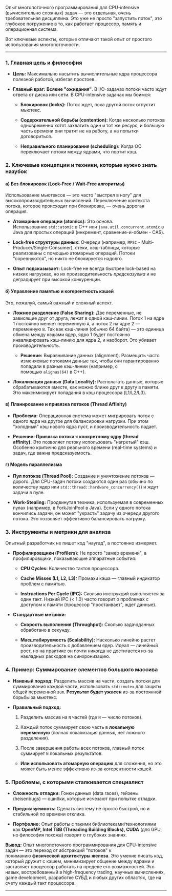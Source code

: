 Опыт многопоточного программирования для CPU-intensive (вычислительно сложных) задач — это отдельная, очень требовательная дисциплина. Это уже не просто "запустить поток", это глубокое погружение в то, как работает процессор, память и операционная система.

Вот ключевые аспекты, которые отличают такой опыт от простого использования многопоточности.

---
### 1. Главная цель и философия

- **Цель:** Максимально насытить вычислительные ядра процессора полезной работой, избегая простоев.

- **Главный враг:** **Всякие "ожидания"**. В I/O-задачах потоки часто ждут ответа от диска или сети. В CPU-intensive задачах мы боимся:
    
    - **Блокировок (locks):** Поток ждет, пока другой поток отпустит мьютекс.
        
    - **Содержательной борьбы (contention):** Когда несколько потоков одновременно хотят захватить один и тот же ресурс, и большую часть времени они тратят не на работу, а на попытки договориться.
        
    - **Неправильного планирования (scheduling):** Когда ОС переключает потоки между ядрами, что портит кэш.

### 2. Ключевые концепции и техники, которые нужно знать назубок

#### а) Без блокировок (Lock-Free / Wait-Free алгоритмы)
	
Использование мьютексов — это часто "выстрел в ногу" для высокопроизводительных вычислений. Переключение контекста потока, которое происходит при блокировке, — очень дорогая операция.
	
- **Атомарные операции (atomics):** Это основа. Использование `std::atomic` в C++ или `java.util.concurrent.atomic` в Java для простых операций (инкремент, сравнение-и-обмен - CAS).
    
- **Lock-free структуры данных:** Очереди (например, `MPSC` - Multi-Producer/Single-Consumer), стеки, хэш-таблицы, которые реализованы с помощью атомарных операций. Потоки "соревнуются", но никто не блокируется надолго.
    
- **Опыт подсказывает:** Lock-free не всегда быстрее lock-based на низких нагрузках, но их производительность _предсказуема_ и не деградирует при высокой конкуренции.

#### б) Управление памятью и когерентность кэшей
	
Это, пожалуй, самый важный и сложный аспект.
	
- **Ложное разделение (False Sharing):** Две переменные, не зависящие друг от друга, лежат в одной кэш-линии. Поток 1 на ядре 1 постоянно меняет переменную `A`, а поток 2 на ядре 2 — переменную `B`. Так как кэш-линия (обычно 64 байта) — это единица обмена между кэшами ядер, ядро 1 будет постоянно инвалидировать кэш-линию для ядра 2, и наоборот. Это убивает производительность.
    
    - **Решение:** Выравнивание данных (alignment). Размещать часто изменяемые потоками данные так, чтобы они гарантированно попадали в разные кэш-линии (например, с помощью `alignas(64)` в C++).
        
- **Локализация данных (Data Locality):** Располагать данные, которые обрабатываются вместе, как можно ближе друг к другу в памяти. Это максимизирует попадания в кэш процессора (L1/L2/L3).

#### в) Планирование и привязка потоков (Thread Affinity)
	
- **Проблема:** Операционная система может мигрировать поток с одного ядра на другое для балансировки нагрузки. При этом "холодный" кэш нового ядра пуст, и производительность падает.
    
- **Решение:** **Привязка потока к конкретному ядру (thread affinity).** Это позволяет потоку использовать "нагретый" кэш. Особенно критично для реального времени (real-time systems) и задач, где важна предсказуемость.

#### г) Модель параллелизма
	
- **Пул потоков (Thread Pool):** Создание и уничтожение потоков — дорого. Для CPU-задач потоки создаются один раз (обычно по количеству ядер или `std::thread::hardware_concurrency()`) и ждут задачи в пуле.
    
- **Work-Stealing:** Продвинутая техника, используемая в современных пулах (например, в ForkJoinPool в Java). Если у одного потока кончились задачи, он может "украсть" задачу из очереди другого потока. Это позволяет эффективно балансировать нагрузку.

### 3. Инструменты и метрики для анализа
	
Опытный разработчик не пишет код "наугад", а постоянно измеряет.
	
- **Профилировщики (Profilers):** Не просто "замер времени", а профилировщики, показывающие аппаратные события:
    
    - **CPU Cycles:** Количество тактов процессора.
        
    - **Cache Misses (L1, L2, L3):** Промахи кэша — главный индикатор проблем с памятью.
        
    - **Instructions Per Cycle (IPC):** Сколько инструкций выполняется за один такт. Низкий IPC (< 1.0) часто говорит о проблемах с доступом к памяти (процессор "простаивает", ждет данные).
    
- **Стандартные метрики:**
    
    - **Скорость выполнения (Throughput):** Сколько задач/данных обработано в секунду.
        
    - **Масштабируемость (Scalability):** Насколько линейно растет производительность с добавлением ядер. Идеал — линейный рост, но на практике он почти никогда не достигается из-за накладных расходов на синхронизацию.

### 4. Пример: Суммирование элементов большого массива
	
- **Наивный подход:** Разделить массив на части, создать потоки для суммирования каждой части, использовать `std::mutex` для защиты общей переменной `sum`. **Результат будет ужасен** из-за постоянной борьбы за мьютекс.
    
- **Правильный подход:**
    
    1. Разделить массив на `N` частей (где `N` — число потоков).
        
    2. Каждый поток суммирует свою часть в **локальную переменную** (полная локализация данных, нет ложного разделения).
        
    3. После завершения работы всех потоков, главный поток суммирует `N` локальных результатов.
        
    
    - **Или использовать атомарную операцию** для сложения, но это может быть менее эффективно из-за когерентности кэшей.

### 5. Проблемы, с которыми сталкивается специалист
	
- **Сложность отладки:** Гонки данных (data races), гейзены (heisenbugs) — ошибки, которые исчезают при попытке отладки.
    
- **Предсказуемость:** Сделать систему не просто быстрой, но и стабильной по времени отклика.
    
- **Портфолио:** Опыт работы с такими библиотеками/технологиями как **OpenMP, Intel TBB (Threading Building Blocks), CUDA** (для GPU, но философия похожа) говорит о глубоких знаниях.


**Вывод:** Опыт многопоточного программирования для CPU-intensive задач — это переход от абстракций "потоков" к пониманию **физической архитектуры железа**. Это умение писать код, который дружит с кэшем, минимизирует общение между ядрами и заставляет процессор работать на пределе его возможностей. Это навык, востребованный в high-frequency trading, научных вычислениях, game development, разработке СУБД и любых других областях, где на счету каждый такт процессора.

---
